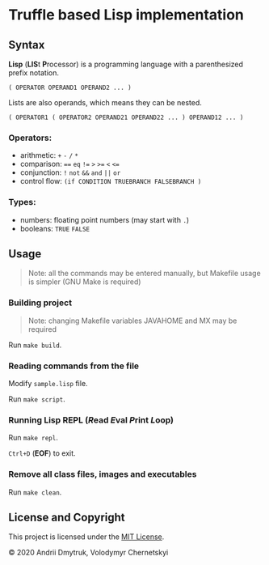 # Truffle based Lisp implementation

## Syntax

**Lisp** (**LIS**t **P**rocessor) is a programming language with a parenthesized prefix notation.

`( OPERATOR OPERAND1 OPERAND2 ... )`

Lists are also operands, which means they can be nested.

`( OPERATOR1 ( OPERATOR2 OPERAND21 OPERAND22 ... ) OPERAND12 ... )`

### Operators:
 - arithmetic: `+` `-` `/` `*`
 - comparison: `==` `eq` `!=` `>` `>=` `<` `<=`
 - conjunction: `!` `not` `&&` `and` `||` `or`
 - control flow: `(if CONDITION TRUEBRANCH FALSEBRANCH )`

### Types:
 - numbers: floating point numbers (may start with `.`)
 - booleans: `TRUE` `FALSE`

## Usage

> Note: all the commands may be entered manually, but Makefile usage is simpler (GNU Make is required)

### Building project

> Note: changing Makefile variables JAVAHOME and MX may be required

Run `make build`.

### Reading commands from the file

Modify `sample.lisp` file.

Run `make script`.

### Running Lisp REPL (*R*ead *E*val *P*rint *L*oop)

Run `make repl`.

`Ctrl+D` (**EOF**) to exit.

### Remove all class files, images and executables

Run `make clean`.

## License and Copyright

This project is licensed under the [MIT License](https://choosealicense.com/licenses/mit/).

© 2020 Andrii Dmytruk, Volodymyr Chernetskyi
